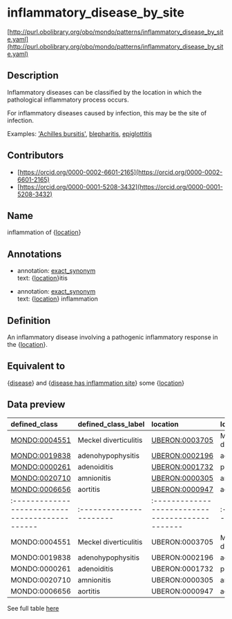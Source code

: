 # inflammatory_disease_by_site 

[http://purl.obolibrary.org/obo/mondo/patterns/inflammatory_disease_by_site.yaml](http://purl.obolibrary.org/obo/mondo/patterns/inflammatory_disease_by_site.yaml)
## Description 



Inflammatory diseases can be classified by the location in which the pathological inflammatory process occurs.

For inflammatory diseases caused by infection, this may be the site of infection.

Examples: ['Achilles bursitis'](http://purl.obolibrary.org/obo/MONDO_0001594), [blepharitis](http://purl.obolibrary.org/obo/MONDO_0004785), [epiglottitis](http://purl.obolibrary.org/obo/MONDO_0005753)
## Contributors 
* [https://orcid.org/0000-0002-6601-2165](https://orcid.org/0000-0002-6601-2165) 
* [https://orcid.org/0000-0001-5208-3432](https://orcid.org/0000-0001-5208-3432) 
## Name 

inflammation of {[location](http://purl.obolibrary.org/obo/UBERON_0000061)}

## Annotations 

* annotation: [exact_synonym](http://www.geneontology.org/formats/oboInOwl#hasExactSynonym)  
text: {[location](http://purl.obolibrary.org/obo/UBERON_0000061)}itis

* annotation: [exact_synonym](http://www.geneontology.org/formats/oboInOwl#hasExactSynonym)  
text: {[location](http://purl.obolibrary.org/obo/UBERON_0000061)} inflammation

## Definition 

An inflammatory disease involving a pathogenic inflammatory response in the {[location](http://purl.obolibrary.org/obo/UBERON_0000061)}.

## Equivalent to 

{[disease](http://purl.obolibrary.org/obo/MONDO_0000001)} and {[disease has inflammation site](http://purl.obolibrary.org/obo/RO_0004027)} some {[location](http://purl.obolibrary.org/obo/UBERON_0000061)}

## Data preview 
| defined_class                                | defined_class_label   | location                                      | location_label        |
|:---------------------------------------------|:----------------------|:----------------------------------------------|:----------------------|
| [MONDO:0004551](http://purl.obolibrary.org/obo/MONDO_0004551) | Meckel diverticulitis | [UBERON:0003705](http://purl.obolibrary.org/obo/UBERON_0003705) | Meckel's diverticulum |
| [MONDO:0019838](http://purl.obolibrary.org/obo/MONDO_0019838) | adenohypophysitis     | [UBERON:0002196](http://purl.obolibrary.org/obo/UBERON_0002196) | adenohypophysis       |
| [MONDO:0000261](http://purl.obolibrary.org/obo/MONDO_0000261) | adenoiditis           | [UBERON:0001732](http://purl.obolibrary.org/obo/UBERON_0001732) | pharyngeal tonsil     |
| [MONDO:0020710](http://purl.obolibrary.org/obo/MONDO_0020710) | amnionitis            | [UBERON:0000305](http://purl.obolibrary.org/obo/UBERON_0000305) | amnion                |
| [MONDO:0006656](http://purl.obolibrary.org/obo/MONDO_0006656) | aortitis              | [UBERON:0000947](http://purl.obolibrary.org/obo/UBERON_0000947) | aorta                 || defined:class                                | defined:class:label   | location                                      | location:label        |
|:---------------------------------------------|:----------------------|:----------------------------------------------|:----------------------|
| MONDO:0004551 | Meckel diverticulitis | UBERON:0003705 | Meckel's diverticulum |
| MONDO:0019838 | adenohypophysitis     | UBERON:0002196 | adenohypophysis       |
| MONDO:0000261 | adenoiditis           | UBERON:0001732 | pharyngeal tonsil     |
| MONDO:0020710 | amnionitis            | UBERON:0000305 | amnion                |
| MONDO:0006656 | aortitis              | UBERON:0000947 | aorta                 |

See full table [here](https://github.com/monarch-initiative/mondo/blob/master/src/patterns/data/matches/inflammatory_disease_by_site.tsv) 
